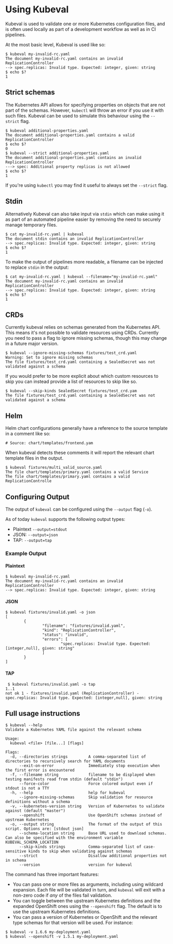 # Using Kubeval

Kubeval is used to validate one or more Kubernetes configuration files, and
is often used locally as part of a development workflow as well as in CI pipelines.

At the most basic level, Kubeval is used like so:

```console
$ kubeval my-invalid-rc.yaml
The document my-invalid-rc.yaml contains an invalid ReplicationController
--> spec.replicas: Invalid type. Expected: integer, given: string
$ echo $?
1
```

## Strict schemas

The Kubernetes API allows for specifying properties on objects that are not part of the schemas.
However, `kubectl` will throw an error if you use it with such files. Kubeval can be
used to simulate this behaviour using the `--strict` flag.

```console
$ kubeval additional-properties.yaml
The document additional-properties.yaml contains a valid ReplicationController
$ echo $?
0
$ kubeval --strict additional-properties.yaml
The document additional-properties.yaml contains an invalid ReplicationController
---> spec: Additional property replicas is not allowed
$ echo $?
1
```

If you're using `kubectl` you may find it useful to always set the `--strict` flag.

## Stdin

Alternatively Kubeval can also take input via `stdin` which can make using
it as part of an automated pipeline easier by removing the need to securely
manage temporary files.

```console
$ cat my-invalid-rc.yaml | kubeval
The document stdin contains an invalid ReplicationController
--> spec.replicas: Invalid type. Expected: integer, given: string
$ echo $?
1
```

To make the output of pipelines more readable, a filename can be injected
to replace `stdin` in the output:

```console
$ cat my-invalid-rc.yaml | kubeval --filename="my-invalid-rc.yaml"
The document my-invalid-rc.yaml contains an invalid ReplicationController
--> spec.replicas: Invalid type. Expected: integer, given: string
$ echo $?
1
```

## CRDs

Currently kubeval relies on schemas generated from the Kubernetes API. This means it's not
possible to validate resources using CRDs. Currently you need to pass a flag to ignore
missing schemas, though this may change in a future major version.

```console
$ kubeval --ignore-missing-schemas fixtures/test_crd.yaml
Warning: Set to ignore missing schemas
The file fixtures/test_crd.yaml containing a SealedSecret was not validated against a schema
```

If you would prefer to be more explicit about which custom resources to skip you can instead
provide a list of resources to skip like so.

```console
$ kubeval --skip-kinds SealedSecret fixtures/test_crd.yam
The file fixtures/test_crd.yaml containing a SealedSecret was not validated against a schema
```

## Helm

Helm chart configurations generally have a reference to the source template in a comment
like so:

```console
# Source: chart/templates/frontend.yam
```

When kubeval detects these comments it will report the relevant chart template files in
the output.

```console
$ kubeval fixtures/multi_valid_source.yaml
The file chart/templates/primary.yaml contains a valid Service
The file chart/templates/primary.yaml contains a valid ReplicationControlle
```

## Configuring Output

The output of `kubeval` can be configured using the `--output` flag (`-o`).

As of today `kubeval` supports the following output types:

- Plaintext `--output=stdout`
- JSON: `--output=json`
- TAP: `--output=tap`

### Example Output

#### Plaintext

 ```console
$ kubeval my-invalid-rc.yaml
The document my-invalid-rc.yaml contains an invalid ReplicationController
--> spec.replicas: Invalid type. Expected: integer, given: string
```

#### JSON

 ```console
 $ kubeval fixtures/invalid.yaml -o json
 [
         {
                 "filename": "fixtures/invalid.yaml",
                 "kind": "ReplicationController",
                 "status": "invalid",
                 "errors": [
                         "spec.replicas: Invalid type. Expected: [integer,null], given: string"
                 ]
         }
 ]
```

#### TAP

```console
 $ kubeval fixtures/invalid.yaml -o tap
1..1
not ok 1 - fixtures/invalid.yaml (ReplicationController) - spec.replicas: Invalid type. Expected: [integer,null], given: string
```

## Full usage instructions

```console
$ kubeval --help
Validate a Kubernetes YAML file against the relevant schema

Usage:
  kubeval <file> [file...] [flags]

Flags:
  -d, --directories strings         A comma-separated list of directories to recursively search for YAML documents
      --exit-on-error               Immediately stop execution when the first error is encountered
  -f, --filename string             filename to be displayed when testing manifests read from stdin (default "stdin")
      --force-color                 Force colored output even if stdout is not a TTY
  -h, --help                        help for kubeval
      --ignore-missing-schemas      Skip validation for resource definitions without a schema
  -v, --kubernetes-version string   Version of Kubernetes to validate against (default "master")
      --openshift                   Use OpenShift schemas instead of upstream Kubernetes
  -o, --output string               The format of the output of this script. Options are: [stdout json]
      --schema-location string      Base URL used to download schemas. Can also be specified with the environment variable KUBEVAL_SCHEMA_LOCATION
      --skip-kinds strings          Comma-separated list of case-sensitive kinds to skip when validating against schemas
      --strict                      Disallow additional properties not in schema
      --version                     version for kubeval
```

The command has three important features:

- You can pass one or more files as arguments, including using wildcard
  expansion. Each file will be validated in turn, and `kubeval` will
  exit with a non-zero code if _any_ of the files fail validation.
- You can toggle between the upstream Kubernetes definitions and the
  expanded OpenShift ones using the `--openshift` flag. The default is
  to use the upstream Kubernetes definitions.
- You can pass a version of Kubernetes or OpenShift and the relevant
  type schemas for that version will be used. For instance:

```console
$ kubeval -v 1.6.6 my-deployment.yaml
$ kubeval --openshift -v 1.5.1 my-deployment.yaml
```
